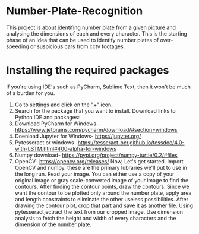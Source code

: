 # Number-Plate-Recognition
This project is about identifing number plate from a given picture and analysing the dimensions of each and every character. This is the starting phase of an idea that can be used to identify number plates of over-speeding or suspicious cars from cctv footages.
# Installing the required packages
If you're using IDE's such as PyCharm, Sublime Text, then it won't be much of a burden for you. 
1. Go to settings and click on the "+" icon.
2. Search for the package that you want to install.
Download links to Python IDE and packages:
1. Download PyCharm for Windows- https://www.jetbrains.com/pycharm/download/#section=windows
2. Doenload Jupyter for Windows- https://jupyter.org/
3. Pytesseract or windows- https://tesseract-ocr.github.io/tessdoc/4.0-with-LSTM.html#400-alpha-for-windows
4. Numpy download- https://pypi.org/project/numpy-turtle/0.2/#files
5. OpenCV- https://opencv.org/releases/
Now, Let's get started.
Import OpenCV and numpy. these are the primary lubraries we'll put to use in the long run. Read your image. You can either use a copy of your original image or gray scale-converted image of your image to find the contours. After finding the contour points, draw the contours. Since we want the contour to be plotted only around the number plate, apply area and length constraints to eliminate the other useless possibilities. After drawing the contour plot, crop that part and save it as another file. Using pytesseract,ectract the text from our cropped image. Use dimension analysis to fetch the height and width of every characters and the dimension of the number plate.
